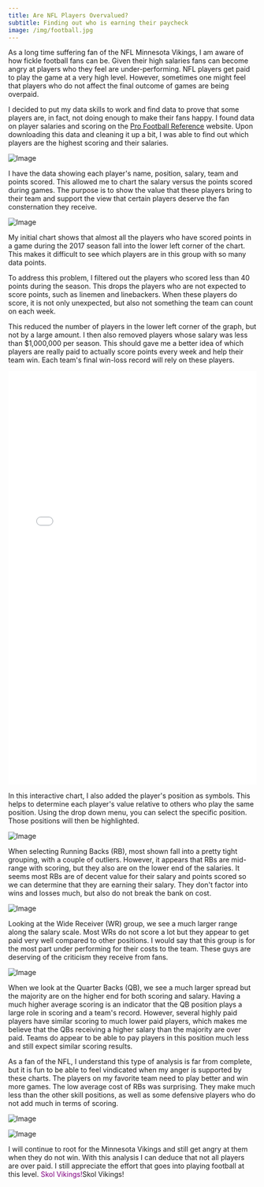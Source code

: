 ```yaml
---
title: Are NFL Players Overvalued?
subtitle: Finding out who is earning their paycheck
image: /img/football.jpg
---
```


As a long time suffering fan of the NFL Minnesota Vikings, I am aware of how fickle football fans can be. Given their high salaries fans can become angry at players who they feel are under-performing. NFL players get paid to play the game at a very high level. However, sometimes one might feel that players who do not affect the final outcome of games are being overpaid. 

I decided to put my data skills to work and find data to prove that some players are, in fact, not doing enough to make their fans happy. I found data on player salaries and scoring on the [Pro Football Reference](https://www.pro-football-reference.com) website. Upon downloading this data and cleaning it up a bit, I was able to find out which players are the highest scoring and their salaries.  

![Image](/img/codesnip.PNG)

I have the data showing each player's name, position, salary, team and points scored. This allowed me to chart the salary versus the points scored during games. The purpose is to show the value that these players bring to their team and support the view that certain players deserve the fan consternation they receive. 

![Image](/img/initialchart.png)

My initial chart shows that almost all the players who have scored points in a game during the 2017 season fall into the lower left corner of the chart. This makes it difficult to see which players are in this group with so many data points. 

To address this problem, I filtered out the players who scored less than 40 points during the season. This drops the players who are not expected to score points, such as linemen and linebackers. When these players do score, it is not only unexpected, but also not something the team can count on each week. 

This reduced the number of players in the lower left corner of the graph, but not by a large amount. I then also removed players whose salary was less than $1,000,000 per season. This should gave me a better idea of which players are really paid to actually score points every week and help their team win. Each team's final win-loss record will rely on these players. 

<iframe height='840' width='450' scrolling='no' title='XoXaRL' src='//codepen.io/brianbehnke/embed/XoXaRL/?height=809&theme-id=0&default-tab=result' frameborder='no' allowtransparency='true' allowfullscreen='true' style='width: 100%;'>See the Pen <a href='https://codepen.io/brianbehnke/pen/XoXaRL/'>XoXaRL</a>NFL Player Value</a> by Brian (<a href='https://codepen.io/brianbehnke'>@brianbehnke</a>) on <a href='https://codepen.io'>CodePen</a>.
</iframe>

In this interactive chart, I also added the player's position as symbols. This helps to determine each player's value relative to others who play the same position. Using the drop down menu, you can select the specific position. Those positions will then be highlighted. 

![Image](/img/RB.png)

When selecting Running Backs (RB), most shown fall into a pretty tight grouping, with a couple of outliers. However, it appears that RBs are mid-range with scoring, but they also are on the lower end of the salaries. It seems most RBs are of decent value for their salary and points scored so we can determine that they are earning their salary. They don't factor into wins and losses much, but also do not break the bank on cost.

![Image](/img/WR.png)

Looking at the Wide Receiver (WR) group, we see a much larger range along the salary scale. Most WRs do not score a lot but they appear to get paid very well compared to other positions. I would say that this group is for the most part under performing for their costs to the team. These guys are deserving of the criticism they receive from fans. 

![Image](/img/QB.png)

When we look at the Quarter Backs (QB), we see a much larger spread but the majority are on the higher end for both scoring and salary. Having a much higher average scoring is an indicator that the QB position plays a large role in scoring and a team's record. However, several highly paid players have similar scoring to much lower paid players, which makes me believe that the QBs receiving a higher salary than the majority are over paid. Teams do appear to be able to pay players in this position much less and still expect similar scoring results. 

As a fan of the NFL, I understand this type of analysis is far from complete, but it is fun to be able to feel vindicated when my anger is supported by these charts. The players on my favorite team need to play better and win more games. The low average cost of RBs was surprising. They make much less than the other skill positions, as well as some defensive players who do not add much in terms of scoring. 

![Image](/img/salary.png)

![Image](/img/scoring.png)

I will continue to root for the Minnesota Vikings and still get angry at them when they do not win. With this analysis I can deduce that not all players are over paid. I still appreciate the effort that goes into playing football at this level. <span style="color:purple">Skol Vikings!</span>Skol Vikings!


